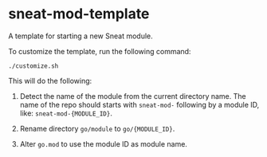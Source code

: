 # sneat-mod-template

A template for starting a new Sneat module.

To customize the template, run the following command:

```shell
./customize.sh
```

This will do the following:

1. Detect the name of the module from the current directory name.
   The name of the repo should starts with `sneat-mod-` following by a module ID, like: `sneat-mod-{MODULE_ID}`.

2. Rename directory `go/module` to `go/{MODULE_ID}`.

3. Alter `go.mod` to use the module ID as module name. 